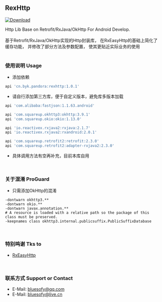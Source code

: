## RexHttp

[ ![Download](https://api.bintray.com/packages/blueyuki/maven/RexHttp/images/download.svg) ](https://bintray.com/blueyuki/maven/RexHttp/_latestVersion)

Http Lib Base on Retrofit/RxJava/OkHttp For Android Develop.
<br><br>
基于Retrofit/RxJava/OkHttp实现的Http封装库，
在RxEasyHttp的基础上简化了缓存功能，
并修改了部分方法及参数配置，
使其更贴近实际业务的使用
<br><br>

### 使用说明  Usage
- 添加依赖
```gradle
api 'cn.byk.pandora:rexhttp:1.0.1'
```

- 请自行添加第三方库，便于自定义版本，避免库多版本加载
```gradle
api 'com.alibaba:fastjson:1.1.63.android'

api 'com.squareup.okhttp3:okhttp:3.9.1'
api 'com.squareup.okio:okio:1.13.0'

api 'io.reactivex.rxjava2:rxjava:2.1.7'
api 'io.reactivex.rxjava2:rxandroid:2.0.1'

api 'com.squareup.retrofit2:retrofit:2.3.0'
api 'com.squareup.retrofit2:adapter-rxjava2:2.3.0'
```

- 具体调用方法有空再补充，目前本库自用
<br>

### 关于混淆  ProGuard
- 只需添加OkHttp的混淆
```
-dontwarn okhttp3.**
-dontwarn okio.**
-dontwarn javax.annotation.**
# A resource is loaded with a relative path so the package of this class must be preserved.
-keepnames class okhttp3.internal.publicsuffix.PublicSuffixDatabase
```
<br>

### 特别鸣谢  Tks to
- [RxEasyHttp](https://github.com/zhou-you/RxEasyHttp)
<br>

### 联系方式  Support or Contact
- E-Mail: bluesofy@qq.com
- E-Mail: bluesofy@live.cn